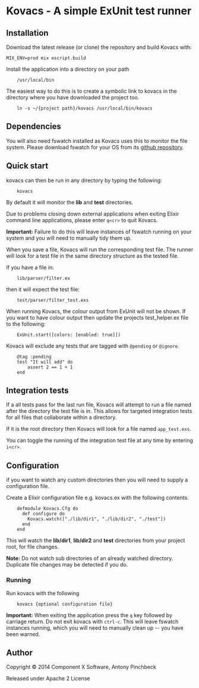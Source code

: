 # Kovacs - A simple ExUnit test runner

## Installation

Download the latest release (or clone) the repository and build Kovacs with:

    MIX_ENV=prod mix escript.build


Install the application into a directory on your path

        /usr/local/bin

The easiest way to do this is to create a symbolic link to kovacs in
the directory where you have downloaded the project too.

        ln -s ~/{project path}/kovacs /usr/local/bin/kovacs

## Dependencies

You will also need fswatch installed as Kovacs uses this to monitor the file system.
Please download fswatch for your OS from its [github repository](https://github.com/emcrisostomo/fswatch).


## Quick start

kovacs can then be run in any directory by typing the following:

        kovacs

By default it will monitor the __lib__ and __test__ directories.

Due to problems closing down external applications when exiting Elixir command line applications,
please enter `q<cr>` to quit Kovacs.

__Important:__ Failure to do this will leave instances of fswatch running on your system and you will need to manually tidy them up.

When you save a file, Kovacs will run the corresponding test file.
The runner will look for a test file in the same directory structure as the tested file.

If you have a file in:

        lib/parser/filter.ex

then it will expect the test file:

        test/parser/filter_test.exs

When running Kovacs, the colour output from ExUnit will not be shown. If you want to have colour output then update the projects test_helper.ex file to the following:

        ExUnit.start([colors: [enabled: true]])

Kovacs will exclude any tests that are tagged with `@pending` or `@ignore`.

        @tag :pending
        test "It will add" do
            assert 2 == 1 + 1
        end

## Integration tests

If a all tests pass for the last run file, Kovacs will attempt to run a file named after the directory the test file is in. This allows for targeted integration tests for all files that collaborate within a directory.

If it is the root directory then Kovacs will look for a file named `app_test.exs`.

You can toggle the running of the integration test file at any time by entering `i<cr>`.

## Configuration

if you want to watch any custom directories then you will need to supply a configuration file.

Create a Elixir configuration file e.g. kovacs.ex
with the following contents.

        defmodule Kovacs.Cfg do
          def configure do
            Kovacs.watch(["./lib/dir1", "./lib/dir2", "./test"])
          end
        end

This will watch the __lib/dir1__, __lib/dir2__ and __test__ directories from your project root,
for file changes.


__Note:__ Do not watch sub directories of an already watched directory.
Duplicate file changes may be detected if you do.

### Running

Run kovacs with the following

        kovacs {optional configuration file}



__Important:__ When exiting the application press the `q` key followed by carriage return.
Do not exit kovacs with `ctrl-c`. This will leave fswatch instances running,
which you will need to manually clean up -- you have been warned.

## Author

Copyright © 2014 Component X Software, Antony Pinchbeck

Released under Apache 2 License

